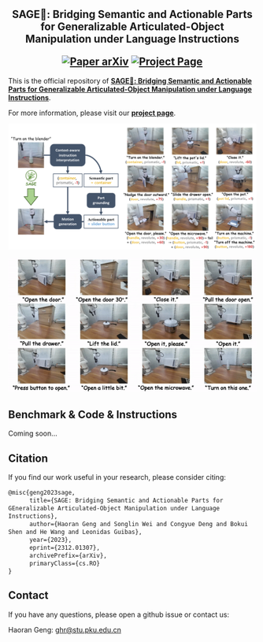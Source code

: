 <h2 align="center">
  <b>SAGE🌿: Bridging Semantic and Actionable Parts for Generalizable Articulated-Object Manipulation under Language Instructions</b>

  <b><i>
  <!-- Under Review -->
  </i></b>


<div align="center">
    <!-- <a href="https://arxiv.org/abs/2312.01307" target="_blank">
    <img src="https://img.shields.io/badge/CVPR Under-Review-red"></a> -->
    <a href="https://arxiv.org/abs/2312.01307" target="_blank">
    <img src="https://img.shields.io/badge/Paper-arXiv-green" alt="Paper arXiv"></a>
    <a href="https://geometry.stanford.edu/projects/sage/" target="_blank">
    <img src="https://img.shields.io/badge/Page-GAPartNet-blue" alt="Project Page"/></a>
</div>
</h2>

This is the official repository of [**SAGE🌿: Bridging Semantic and Actionable Parts for Generalizable Articulated-Object Manipulation under Language Instructions**](https://arxiv.org/abs/2312.01307).

For more information, please visit our [**project page**](https://geometry.stanford.edu/projects/sage/).

![teaser](imgs/teasor.jpg)

![demo](imgs/demo.gif)

## Benchmark & Code & Instructions
Coming soon...

## Citation
If you find our work useful in your research, please consider citing:

```
@misc{geng2023sage,
      title={SAGE: Bridging Semantic and Actionable Parts for GEneralizable Articulated-Object Manipulation under Language Instructions}, 
      author={Haoran Geng and Songlin Wei and Congyue Deng and Bokui Shen and He Wang and Leonidas Guibas},
      year={2023},
      eprint={2312.01307},
      archivePrefix={arXiv},
      primaryClass={cs.RO}
}
```

## Contact
If you have any questions, please open a github issue or contact us:

Haoran Geng: ghr@stu.pku.edu.cn
